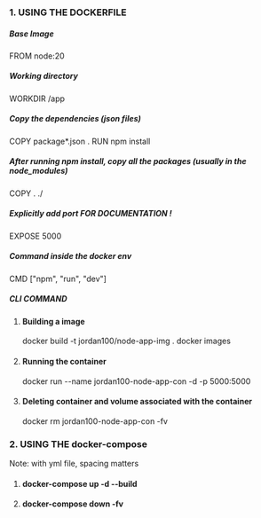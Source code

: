 ### 1. USING THE DOCKERFILE

##### Base Image

FROM node:20

##### Working directory

WORKDIR /app

##### Copy the dependencies (json files)

COPY package\*.json .
RUN npm install

##### After running npm install, copy all the packages (usually in the node_modules)

COPY . ./

##### Explicitly add port FOR DOCUMENTATION !

EXPOSE 5000

##### Command inside the docker env

CMD ["npm", "run", "dev"]

##### CLI COMMAND

1. #### Building a image
   docker build -t jordan100/node-app-img .
   docker images
2. #### Running the container
   docker run --name jordan100-node-app-con -d -p 5000:5000
3. #### Deleting container and volume associated with the container
   docker rm jordan100-node-app-con -fv

### 2. USING THE docker-compose

Note: with yml file, spacing matters

1. #### docker-compose up -d --build
2. #### docker-compose down -fv
